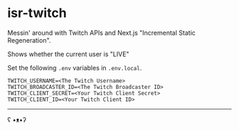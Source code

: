 # isr-twitch

Messin' around with Twitch APIs and Next.js "Incremental Static Regeneration".

Shows whether the current user is "LIVE"

Set the following `.env` variables in `.env.local`.

```
TWITCH_USERNAME=<The Twitch Username>
TWITCH_BROADCASTER_ID=<The Twitch Broadcaster ID>
TWITCH_CLIENT_SECRET=<Your Twitch Client Secret>
TWITCH_CLIENT_ID=<Your Twitch Client ID>
```

---

ʕ •ᴥ•ʔ